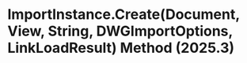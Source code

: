 # ImportInstance.Create(Document, View, String, DWGImportOptions, LinkLoadResult) Method (2025.3)

﻿